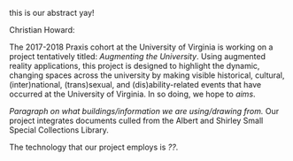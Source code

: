 this is our abstract yay!

Christian Howard:

The 2017-2018 Praxis cohort at the University of Virginia is working on a project tentatively titled: *Augmenting the University*. Using augmented reality applications, this project is designed to highlight the dynamic, changing spaces across the university by making visible historical, cultural, (inter)national, (trans)sexual, and (dis)ability-related events that have occurred at the University of Virginia. In so doing, we hope to *aims*.

*Paragraph on what buildings/information we are using/drawing from.*
Our project integrates documents culled from the Albert and Shirley Small Special Collections Library.

The technology that our project employs is *??*. 

